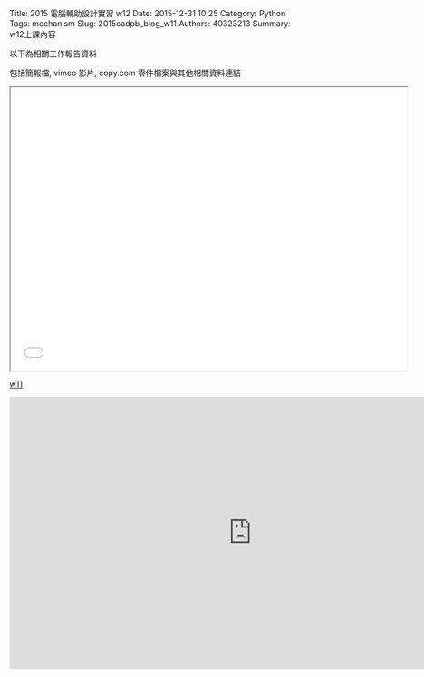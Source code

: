 Title: 2015 電腦輔助設計實習 w12
Date: 2015-12-31 10:25
Category: Python
Tags: mechanism
Slug: 2015cadpb_blog_w11
Authors: 40323213
Summary: w12上課內容

以下為相關工作報告資料

包括簡報檔, vimeo 影片, copy.com 零件檔案與其他相關資料連結

<iframe src="cadp_w11_lecture.html" width="700" height="500"></iframe>

<p><a href="cadp_w11_lecture.html" target="_blank">w11</a></p>

<iframe width="854" height="480" src="https://www.youtube.com/watch?v=62vNZgG3g8A&feature=youtu.be" frameborder="0" allowfullscreen></iframe>




